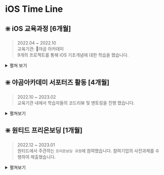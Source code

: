 # iOS Time Line

## ❇️ iOS 교육과정 [6개월]
> 2022.04 ~ 2022.10 <br>
> 교육기관: 🐻야곰 아카데미 <br>
> 9개의 프로젝트를 통해 iOS 기초개념에 대한 학습을 했습니다.

<details>
    <summary>펼쳐 보기</summary>
    
### 📱숫자야구 게임(2인) 

#### 개요 
> 기간: 1주<br>
> 숫자야구 게임을 콘솔앱으로 제작합니다.<br>
> [`프로젝트 보기`](https://github.com/wongbingg/ios-number-baseball)

#### 학습내용
- Swift Programming Language 문서 기반 기초지식
- Optional 개념

---

### 📱묵찌빠 게임(3인)
#### 개요 
>기간: 1주<br>
>묵찌빠 게임을 콘솔앱으로 제작합니다. <br>
>[`프로젝트 보기`](https://github.com/wongbingg/ios-rock-paper-scissors)

#### 학습내용
- Swift Programming Language 문서 기반 기초지식
- Control Flow

---

### 📱쥬스 메이커(2인)
#### 개요 
>기간: 3주<br>
>쥬스 주문을 받고 재고 관리를 하는 앱을 제작합니다. <br>
>[`프로젝트 보기`](https://github.com/wongbingg/ios-juice-maker)

#### 학습내용
- UI구현 [UIKit, Storyboard]
- 디자인패턴 [MVC]
- 데이터 전달 [Delegate, Notification Center]

---

### 📱계산기
#### 개요 
>기간: 3주<br>
>아이폰 기본 계산기 앱을 제작합니다.<br>
> [`프로젝트 보기`](https://github.com/wongbingg/ios-calculator-app)

#### 학습내용
- AutoLayout
- 자료구조 [큐 - 연결리스트, 더블스택]
- Unit Test

---

### 📱만국박람회(2인)
#### 개요 
>기간: 2주<br>
>만국박람회 JSON 파일을 변환하여 TableView 형식으로 나타내는 앱을 제작합니다.<br>
> [`프로젝트 보기`](https://github.com/wongbingg/ios-exposition-universelle)

#### 학습내용
- JSON 파일 변환
- UITableView

---
### 📱은행창구 매니저(2인)
#### 개요 
>기간: 2주<br>
>은행 업무 동시처리 과정을 앱으로 제작합니다.<br>
> [`프로젝트 보기`](https://github.com/wongbingg/ios-bank-manager)

#### 학습내용
- ARC (Auto Reference Count)
- Thread 스케쥴링 (DispatchQueue, OperationQueue)

---

### 📱오픈마켓(2인)
#### 개요 
>기간: 4주<br>
>오픈마켓API를 이용해 상품을 조회,등록,수정,삭제할 수 있는 마켓앱을 제작합니다.<br>
> [`프로젝트 보기`](https://github.com/wongbingg/ios-open-market)

#### 학습내용
- UICollectionView
- HTTP Method [GET, POST, PATCH, DELETE]

---

### 📱일기장(2인)
#### 개요 
>기간: 3주<br>
>OpenWeatherAPI를 이용하여 그날의 위치기반 날씨와 함께 일기를 저장하는 앱을 제작합니다.<br>
> [`프로젝트 보기`](https://github.com/wongbingg/ios-diary)

#### 학습내용
- CoreData
- CLLocation
- DiffableDataSource

---


### 📱프로젝트 매니저
#### 개요 
>기간: 4주<br>
>Database를 사용하여 할 일 목록들을 TODO, DOING, DONE 세 가지 카테고리로 나누어 관리할 수 있는 iPad 앱을 제작합니다. <br>
>[`프로젝트 보기`](https://github.com/wongbingg/ios-project-manager)

#### 학습내용
- 디자인 패턴 [MVVM]
- 라이브러리 [Firebase, Realm]
- UndoManager
- Push Notification

### [함께 캠프생활을 했던 동료들의 롤링페이퍼](https://rollingpaper.site/rolls/933987)

</details>



## ❇️ 야곰아카데미 서포터즈 활동 [4개월]
> 2022.10 ~ 2023.02 <br>
> 교육기관 내에서 학습자들의 코드리뷰 및 멘토링을 진행 했습니다.

<details>
    <summary>펼쳐보기</summary>

### ✅ 코드리뷰

### code starter camp 6기


| 프로젝트 | PR | Merge |
| :------: | :------: | :------: |
| week1     | [21개의 PR](https://github.com/yagom-academy/swift-starter-week1/pulls?q=is%3Apr+is%3Aclosed++mentions%3Awongbingg)     | 19개     |
|week2|[16개의 PR](https://github.com/yagom-academy/swift-starter-week2/pulls?q=is%3Apr+is%3Aclosed++mentions%3Awongbingg+)|16개|
|week3|[11개의 PR](https://github.com/yagom-academy/swift-starter-week3/pulls?q=is%3Apr+is%3Aclosed++mentions%3Awongbingg+)|10개|
|week4|[10개의 PR](https://github.com/yagom-academy/swift-starter-week4/pulls?q=is%3Apr+is%3Aclosed++mentions%3Awongbingg+)|10개|
|week5|[6개의 PR](https://github.com/yagom-academy/swift-starter-week5/pulls?q=is%3Apr+is%3Aclosed++mentions%3Awongbingg+)|6개|

총 **61개의 PR**에 대한 피드백을 진행 했습니다.

### career starter camp 8기
| 프로젝트 | PR | Merge |
| :------: | :------: | :------: |
|쥬스메이커| [7개의 PR](https://github.com/yagom-academy/ios-juice-maker/pulls?q=is%3Apr+is%3Aclosed++mentions%3Awongbingg+)|6개|
|계산기1|[16개의 PR](https://github.com/notifications?query=is%3Adone+repo%3Ayagom-academy%2Fios-calculator-app+is%3Aunread+is%3Aread)|15개|


총 **21개의 PR**에 대한 피드백을 진행했습니다

### ✅ 멘토링

총 8명의 멘토와 함께 멘토링을 진행 했습니다. 멘토 한 명당 2주의 기간동안 일주일에 한번 멘토링을 진행했으며, 학습상태 점검과 고민상담 등 학습자 컨디션 관리에 책임을 다했습니다. 
이로 인해 동료 개발자와 소통하는 **소프트 스킬을 습득**하게 되고, swift 공식문서를 기반으로 한 의견제시 습관을 기를 수 있었습니다.
    
</details>

## ❇️ 원티드 프리온보딩 [1개월]
> 2022.12 ~ 2023.01<br>
> 원티드에서 주관하는 `프리온보딩 과정`에 참여했습니다. 참여기업의 사전과제를 수행하여 제출했습니다.

<details>
    <summary>펼쳐보기</summary>

### 사전과제

### 📱GyroData [3인]
> CoreMotion을 이용해 기기의 가속도계 측정값과 자이로센서 측정값을 저장할 수 있고, 저장된 결과 값을 Graph로 볼 수 있는 앱 제작<br>
>[`프로젝트 보기`](https://github.com/wongbingg/ios-wanted-GyroData)

<details>
    <summary>
        실행화면 펼쳐보기
    </summary>
    
|<image src="https://i.imgur.com/cOSb1tw.gif" width="150">|<image src="https://i.imgur.com/vxbzFKf.gif" width="150">|<image src="https://i.imgur.com/DYcJZwn.gif" width="150"> |<image src="https://i.imgur.com/4XmRmK5.gif" width="150">|
|:---:|:---:|:---:|:---:|
|`측정, 저장 화면`|`삭제 화면`|`다시보기 화면`|`Play 화면`|
    
</details>
    
#### 맡은 역할
- `CoreData` 와 `FileManager` 기능을 맡았습니다.
#### 고민한 점
- CoreData에 저장될 엔티티 모델이 가져야 할 구조에 대한 고민을 했습니다.
- 저장하는 데이터 중, x,y,z 축에 대한 데이터를 0.1초 마다 측정을 하여 데이터가 많은데, 이 데이터를 따로 JSON형식으로 변환하여 FileManager를 통해 로컬에 저장하는 방법에 대한 고민을 했습니다.
#### 배운 점
- CoreData에 저장될 데이터의 타입의 프로퍼티는 String, Int, Double 등 swift 기본 타입으로 지정해주어야 관리하기 용이하다는 점을 배웠습니다.
    
---
    
### 📱BoxOffice [2인]
> 영화 진흥위원회 API와 OMDB API 를 이용하여 일간, 주간/주중 박스오피스 목록을 볼 수 있고, 해당 영화에 리뷰를 달아 평점을 줄 수 있는 앱 제작 <br>
>[`프로젝트 보기`](https://github.com/wongbingg/ios-wanted-BoxOffice)

<details>
    <summary>
        실행화면 펼쳐보기
    </summary>
    
### 홈화면
|일별 박스오피스 화면|주간/주말 박스오피스 화면|날짜 선택|
|:---:|:---:|:---:|
|<img src="https://user-images.githubusercontent.com/95671495/211020054-eb9e980e-9108-4890-96d8-d030de264c79.gif" width="150">|<img src="https://user-images.githubusercontent.com/95671495/211020560-63bd6278-68a3-4c70-89af-82eafbdc4f03.gif" width="150">|<img src="https://user-images.githubusercontent.com/95671495/211021219-698d76f8-bf8f-4d1f-a9fe-2ac5ec3aa919.gif" width="150">|

    
### 상세화면 + 리뷰화면 
|상세화면 + 출연진 더보기| 리뷰 쓰기 |리뷰보기 및 삭제|
|:---:|:---:|:---:|
|<img src="https://user-images.githubusercontent.com/95671495/211034206-f80b71a3-7ea4-464b-b566-309c251eb7f1.gif" width="150">|<image src="https://i.imgur.com/1Oy8rqp.gif" width="150">|<img src="https://user-images.githubusercontent.com/95671495/211033515-da18ca14-c0d0-4fb5-9aef-220598436619.gif" width="150">|
    
</details>
    
#### 맡은 역할
- 네트워킹 코드 구축, 홈화면 구현
#### 고민한 점
- 일별 박스오피스 , 주간/주중 박스오피스 두가지 경우를 나타내기 위한 홈화면 UI구성에 대해 고민했습니다.
```
Compositional Layout을 이용해 유동적인 UI를 구성 해주었습니다.
```
- 네트워킹 코드의 가독성
```
영화진흥위원회API에서 해당영화 id로 세부API를 통해 영화의 영어이름을 받아와, 이를 OMDB API에서
검색하여 Poster 정보를 얻어와야 하는 3중 요청구조를 구현해야 했습니다. 기존에 사용하던 `@escaping 
클로저를 이용하니 가독성에 문제가 생겨 이를 해결하기 위해 `async-await` 을 사용했습니다
```

#### 배운 점
    
- 팀원에게 효율적인 협업방식을 배웠습니다. 깃허브 이슈를 만들어 브랜치를 기능별로 나누어 develope 브랜치로 PR을 보내면 서로의 코드를 리뷰하는 방식이었습니다. 커밋에 관련 이슈를 태그함으로써 해당 이슈 작업이 얼마나 진행되었는지 확인하기에 용이했고, 코드리뷰를 통해 의견조율을 했습니다.
    
---
    
### 📱Personal Scheduler [개인]
> 소셜로그인 기능을 통해 메모앱 제작 <br>
>[`프로젝트 보기`](https://github.com/wongbingg/ios-wanted-PersonalScheduler)

<br>
    
## 📄 동료에게 받은 평가

![](https://i.imgur.com/pEwju3C.png)
![](https://i.imgur.com/k2xRO6o.png)
    
    </details>
